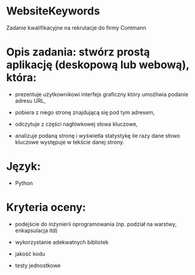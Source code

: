 # WebsiteKeywords
Zadanie kwalifikacyjne na rekrutacje do firmy Contmann
# Opis zadania: stwórz prostą aplikację (deskopową lub webową), która:

- prezentuje  użytkownikowi interfejs graficzny który umożliwia podanie adresu URL, 

- pobiera z niego stronę znajdującą się pod tym adresem, 

- odczytuje z części nagłówkowej słowa kluczowe, 

- analizuje podaną stronę i wyświetla statystykę ile razy dane słowo kluczowe występuje w tekście danej strony.
 

# Język: 
- Python

 
# Kryteria oceny: 

- podejście do inżynierii oprogramowania (np. podział na warstwy, enkapsulacja itd)

- wykorzystanie adekwatnych bibliotek

- jakość kodu

- testy jednostkowe
